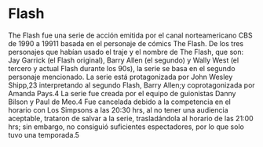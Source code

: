 # Flash

The Flash fue una serie de acción emitida por el canal norteamericano CBS de 1990 a 19911​ basada en el personaje de cómics The Flash. De los tres personajes que habían usado el traje y el nombre de The Flash, que son: Jay Garrick (el Flash original), Barry Allen (el segundo) y Wally West (el tercero y actual Flash durante los 90s), la serie se basa en el segundo personaje mencionado. La serie está protagonizada por John Wesley Shipp,2​3​ interpretando al segundo Flash, Barry Allen;y coprotagonizada por Amanda Pays.4​ La serie fue creada por el equipo de guionistas Danny Bilson y Paul de Meo.4​ Fue cancelada debido a la competencia en el horario con Los Simpsons a las 20:30 hrs, al no tener una audiencia aceptable, trataron de salvar a la serie, trasladándola al horario de las 21:00 hrs; sin embargo, no consiguió suficientes espectadores, por lo que solo tuvo una temporada.5​
